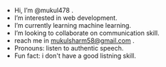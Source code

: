 -  Hi, I’m @mukul478 .
-  I’m interested in web development.
-  I’m currently learning machine learning.
-  I’m looking to collaborate on communication skill.
-  reach me in mukulsharm58@gmail.com .
-  Pronouns: listen to authentic speech.
-  Fun fact: i don't have a good listning skill.

<!---
mukul478/mukul478 is a ✨ special ✨ repository because its `README.md` (this file) appears on your GitHub profile.
You can click the Preview link to take a look at your changes.
--->
